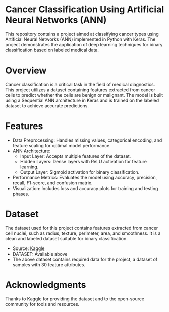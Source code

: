 # Cancer Classification Using Artificial Neural Networks (ANN)
This repository contains a project aimed at classifying cancer types using Artificial Neural Networks (ANN) implemented in Python with Keras. The project demonstrates the application of deep learning techniques for binary classification based on labeled medical data.
# Overview
Cancer classification is a critical task in the field of medical diagnostics. This project utilizes a dataset containing features extracted from cancer cells to predict whether the cells are benign or malignant. The model is built using a Sequential ANN architecture in Keras and is trained on the labeled dataset to achieve accurate predictions.
# Features
  * Data Preprocessing: Handles missing values, categorical encoding, and feature scaling for optimal model performance.
  * ANN Architecture:
    * Input Layer: Accepts multiple features of the dataset.
    * Hidden Layers: Dense layers with ReLU activation for feature learning.
    * Output Layer: Sigmoid activation for binary classification.
  * Performance Metrics: Evaluates the model using accuracy, precision, recall, F1-score, and confusion matrix.
  * Visualization: Includes loss and accuracy plots for training and testing phases.
# Dataset
The dataset used for this project contains features extracted from cancer cell nuclei, such as radius, texture, perimeter, area, and smoothness. It is a clean and labeled dataset suitable for binary classification.
* Source: [Kaggle](https://www.kaggle.com/)
* DATASET: Available above
* The above dataset contains required data for the project, a dataset of samples with 30 feature attributes.
# Acknowledgments
Thanks to Kaggle for providing the dataset and to the open-source community for tools and resources.
